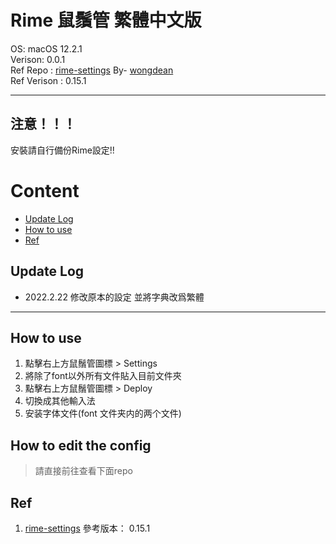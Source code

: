 # Rime 鼠鬚管 繁體中文版
  OS: macOS 12.2.1  
  Verison: 0.0.1  
  Ref Repo : [rime-settings](https://github.com/wongdean/rime-settings) By- [wongdean](https://github.com/wongdean)  
  Ref Verison : 0.15.1  

  ----

  ## 注意！！！
  安裝請自行備份Rime設定!!

  
  # Content  
   - [Update Log](#update-log)  
   - [How to use](#how-to-use)
   - [Ref](#ref)

  ## Update Log
  - 2022.2.22 修改原本的設定 並將字典改爲繁體
  -----

  ## How to use
  1. 點擊右上方鼠鬚管圖標 > Settings
  2. 將除了font以外所有文件貼入目前文件夾
  3. 點擊右上方鼠鬚管圖標 > Deploy
  4. 切換成其他輸入法
  5. 安装字体文件(font 文件夹内的两个文件)
  
  ## How to edit the config
  > 請直接前往查看下面repo 
  ## Ref
  1. [rime-settings](https://github.com/wongdean/rime-setting) 參考版本： 0.15.1
  
